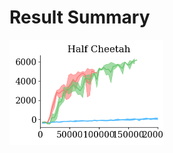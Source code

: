 # Result Summary

<img style="align-self:center; zoom:50%;" src="figures/results.png" width="None" height="None"/>